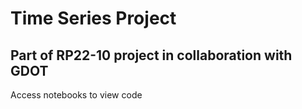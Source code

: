 # Time Series Project

## Part of RP22-10 project in collaboration with GDOT

Access notebooks to view code
